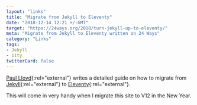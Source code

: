 ```yaml
---
layout: "links"
title: "Migrate from Jekyll to Eleventy"
date: "2018-12-14 12:21 +/-GMT"
target: "https://24ways.org/2018/turn-jekyll-up-to-eleventy/"
meta: "Migrate from Jekyll to Eleventy written on 24 Ways"
category: "Links"
tags:
- Jekyll
- 11ty
twitterCard: false
---
```

[Paul Lloyd](https://paulrobertlloyd.com){:rel="external"} writes a detailed guide on how to migrate from [Jekyll](https://jekyllrb.com){:rel="external"} to [Eleventy](https://www.11ty.io){:rel="external"}.

This will come in very handy when I migrate this site to V12 in the New Year.
